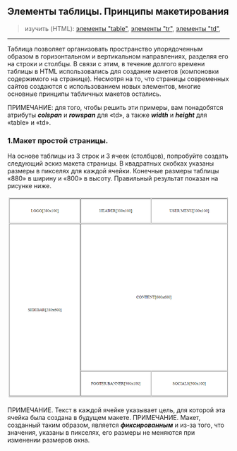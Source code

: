 ## Элементы таблицы. Принципы макетирования

> изучить (HTML):
[элементы "table"](http://htmlbook.ru/html/table),
[элементы "tr"](http://htmlbook.ru/html/tr),
[элементы "td"](http://htmlbook.ru/html/td),

---

Таблица позволяет организовать пространство упорядоченным образом в горизонтальном и вертикальном направлениях, разделяя его на строки и столбцы. В связи с этим, в течение долгого времени таблицы в HTML использовались для создание макетов (компоновки содержимого на странице).
Несмотря на то, что страницы современных сайтов создаются с использованием новых элементов, многие основные принципы табличных макетов остались.

ПРИМЕЧАНИЕ: для того, чтобы решить эти примеры, вам понадобятся атрибуты ***colspan*** и ***rowspan*** для «td», а также ***width*** и ***height*** для «table» и «td».

### 1.Макет простой страницы.

На основе таблицы из 3 строк и 3 ячеек (столбцов), попробуйте создать следующий эскиз макета страницы.
В квадратных скобках указаны размеры в пикселях для каждой ячейки. Конечные размеры таблицы «880» в ширину и «800» в высоту.
Правильный результат показан на рисунке ниже.

![result](result.png)

ПРИМЕЧАНИЕ. Текст в каждой ячейке указывает цель, для которой эта ячейка была создана в будущем макете.
ПРИМЕЧАНИЕ. Макет, созданный таким образом, является ***фиксированным*** и из-за того, что значения, указаны в пикселях, его размеры не меняются при изменении размеров окна.